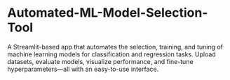 # Automated-ML-Model-Selection-Tool
A Streamlit-based app that automates the selection, training, and tuning of machine learning models for classification and regression tasks. Upload datasets, evaluate models, visualize performance, and fine-tune hyperparameters—all with an easy-to-use interface.
